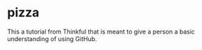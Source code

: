 # pizza
This a tutorial from Thinkful that is meant to give a person a basic understanding of using GitHub. 
